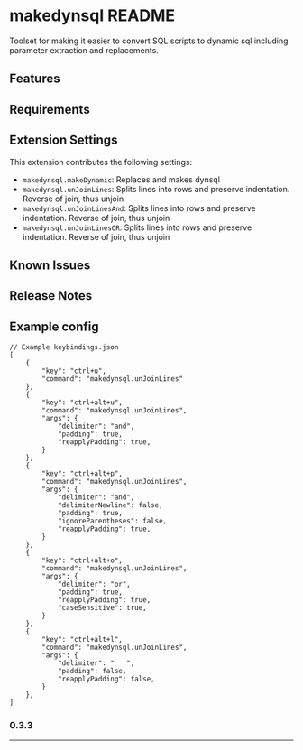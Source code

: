 # makedynsql README

Toolset for making it easier to convert SQL scripts to dynamic sql including parameter extraction and replacements.
## Features

## Requirements


## Extension Settings


This extension contributes the following settings:

* `makedynsql.makeDynamic`: Replaces and makes dynsql
* `makedynsql.unJoinLines`: Splits lines into rows and preserve indentation. Reverse of join, thus unjoin
* `makedynsql.unJoinLinesAnd`: Splits lines into rows and preserve indentation. Reverse of join, thus unjoin
* `makedynsql.unJoinLinesOR`: Splits lines into rows and preserve indentation. Reverse of join, thus unjoin

## Known Issues


## Release Notes

## Example config
```
// Example keybindings.json
[
    {
        "key": "ctrl+u",
        "command": "makedynsql.unJoinLines"
    },
    {
        "key": "ctrl+alt+u",
        "command": "makedynsql.unJoinLines",
        "args": {
            "delimiter": "and",
            "padding": true,
            "reapplyPadding": true,
        }
    },
    {
        "key": "ctrl+alt+p",
        "command": "makedynsql.unJoinLines",
        "args": {
            "delimiter": "and",
            "delimiterNewline": false,
            "padding": true,
            "ignoreParentheses": false,
            "reapplyPadding": true,
        }
    },
    {
        "key": "ctrl+alt+o",
        "command": "makedynsql.unJoinLines",
        "args": {
            "delimiter": "or",
            "padding": true,
            "reapplyPadding": true,
            "caseSensitive": true,
        }
    },
    {
        "key": "ctrl+alt+l",
        "command": "makedynsql.unJoinLines",
        "args": {
            "delimiter": "   ",
            "padding": false,
            "reapplyPadding": false,
        }
    },
]
```

### 0.3.3


---


